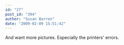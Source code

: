 ```yaml
---
id: "27"
post_id: "394"
author: "Susan Barron"
date: "2009-02-09 15:51:42"
---
```

And want more pictures. Especially the printers' errors.
